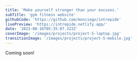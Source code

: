 ```yaml
---
title: 'Make yourself stronger than your excuses.'
subTitle: 'gym fitness website'
githubCode: 'https://github.com/monciego/intrepide'
livePreview: 'https://intrepide.netlify.app/'
date: '2023-08-16T05:35:07.322Z'
coverImage: '/images/projects/project-5-laptop.jpg'
transitionImage: '/images/projects/project-5-mobile.jpg'
---
```


Coming soon!
